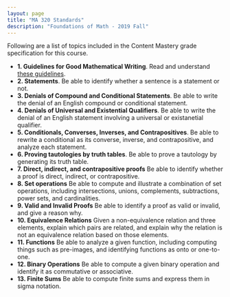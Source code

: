 ```yaml
---
layout: page
title: "MA 320 Standards"
description: "Foundations of Math - 2019 Fall"
---
```


Following are a list of topics included in the
Content Mastery grade specification for this course.

- **1. Guidelines for Good Mathematical Writing**. 
  Read and understand [these guidelines](../pdf/good-math-writing.pdf).
- **2. Statements**.
  Be able to identify whether a sentence is a statement or not.
- **3. Denials of Compound and Conditional Statements**.
  Be able to write the denial of an English compound or conditional statement.
- **4. Denials of Universal and Existential Qualifiers**.
  Be able to write the denial of an English statement involving a
  universal or existanetial qualifier.
- **5. Conditionals, Converses, Inverses, and Contrapositives**.
  Be able to rewrite a conditional as its converse, inverse, and contrapositive,
  and analyze each statement. 
- **6. Proving tautologies by truth tables**.
  Be able to prove a tautology by generating its truth table.
- **7. Direct, indirect, and contrapositive proofs**
  Be able to identify whether a proof is direct, indirect, or contrapositive.
- **8. Set operations**
  Be able to compute and illustrate a combination of set operations, including intersections,
  unions, complements, subtractions, power sets, and cardinalities.
- **9. Valid and Invalid Proofs**
  Be able to identify a proof as valid or invalid, and give a reason why.
- **10. Equivalence Relations**
  Given a non-equivalence relation and three elements, explain which pairs are related, and 
  explain why the relation is not an equivalence relation based on those elements.
- **11. Functions**
  Be able to analyze a given function, including computing things such as pre-images,
  and identifying functions as onto or one-to-one.
- **12. Binary Operations**
  Be able to compute a given binary operation and identify it as commutative or associative. 
- **13. Finite Sums**
  Be able to compute finite sums and express them in sigma notation.

